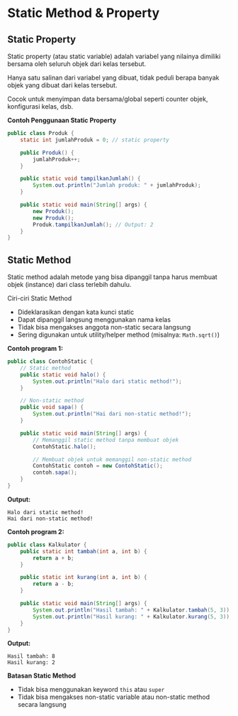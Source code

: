 # Static Method & Property

## Static Property

Static property (atau static variable) adalah variabel yang nilainya dimiliki bersama oleh seluruh objek dari kelas tersebut.

Hanya satu salinan dari variabel yang dibuat, tidak peduli berapa banyak objek yang dibuat dari kelas tersebut.

Cocok untuk menyimpan data bersama/global seperti counter objek, konfigurasi kelas, dsb.

**Contoh Penggunaan Static Property**
```java
public class Produk {
    static int jumlahProduk = 0; // static property

    public Produk() {
        jumlahProduk++;
    }

    public static void tampilkanJumlah() {
        System.out.println("Jumlah produk: " + jumlahProduk);
    }

    public static void main(String[] args) {
        new Produk();
        new Produk();
        Produk.tampilkanJumlah(); // Output: 2
    }
}
```

## Static Method

Static method adalah metode yang bisa dipanggil tanpa harus membuat objek (instance) dari class terlebih dahulu. 

Ciri-ciri Static Method
- Dideklarasikan dengan kata kunci static
- Dapat dipanggil langsung menggunakan nama kelas
- Tidak bisa mengakses anggota non-static secara langsung
- Sering digunakan untuk utility/helper method (misalnya: `Math.sqrt()`)

**Contoh program 1:**
```java
public class ContohStatic {
    // Static method
    public static void halo() {
        System.out.println("Halo dari static method!");
    }

    // Non-static method
    public void sapa() {
        System.out.println("Hai dari non-static method!");
    }

    public static void main(String[] args) {
        // Memanggil static method tanpa membuat objek
        ContohStatic.halo();

        // Membuat objek untuk memanggil non-static method
        ContohStatic contoh = new ContohStatic();
        contoh.sapa();
    }
}
```

**Output:**
```
Halo dari static method!
Hai dari non-static method!
```

**Contoh program 2:**
```java
public class Kalkulator {
    public static int tambah(int a, int b) {
        return a + b;
    }

    public static int kurang(int a, int b) {
        return a - b;
    }

    public static void main(String[] args) {
        System.out.println("Hasil tambah: " + Kalkulator.tambah(5, 3));
        System.out.println("Hasil kurang: " + Kalkulator.kurang(5, 3));
    }
}
```

**Output:**
```
Hasil tambah: 8
Hasil kurang: 2
```

**Batasan Static Method**
- Tidak bisa menggunakan keyword `this` atau `super`
- Tidak bisa mengakses non-static variable atau non-static method secara langsung